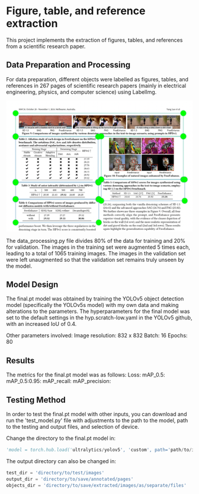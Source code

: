 # Figure, table, and reference extraction 
This project implements the extraction of figures, tables, and references from a scientific research paper. 


## Data Preparation and Processing 
For data preparation, different objects were labelled as figures, tables, and references in 267 pages of scientific research papers (mainly in electrical engineering, physics, and computer science) using LabelImg. 

![Labeling process](Figures/data_prep.png)

The data_processing.py file divides 80% of the data for training and 20% for validation. 
The images in the training set were augmented 5 times each, leading to a total of 1065 training images. The images in the validation set were left unaugmented so that the validation set remains truly unseen by the model. 

## Model Design 
The final.pt model was obtained by training the YOLOv5 object detection model (specifically the YOLOv5s model) with my own data and making alterations to the parameters. The hyperparameters for the final model was set to the default settings in the hyp.scratch-low.yaml in the YOLOv5 github, with an increased IoU of 0.4.

Other parameters involved: 
    Image resolution: 832 x 832
    Batch: 16
    Epochs: 80

## Results 

The metrics for the final.pt model was as follows:
    Loss:
    mAP_0.5:
    mAP_0.5:0.95: 
    mAP_recall:
    mAP_precision: 



## Testing Method  
In order to test the final.pt model with other inputs, you can download and run the 'test_model.py' file with adjustments to the path to the model, path to the testing and output files, and selection of device. 

Change the directory to the final.pt model in:
```python
'model = torch.hub.load('ultralytics/yolov5', 'custom', path='path/to/installed/extraction.pt/model')' 
```

The output directory can also be changed in: 
```python
test_dir = 'directory/to/test/images'
output_dir = 'directory/to/save/annotated/pages'
objects_dir = 'directory/to/save/extracted/images/as/separate/files'
```


